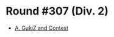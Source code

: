 # Round #307 (Div. 2)

* [A. GukiZ and Contest][]

[A. GukiZ and Contest]: http://codeforces.com/contest/551/problem/A
